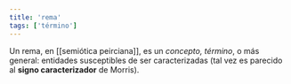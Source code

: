 ```yaml
---
title: 'rema'
tags: ['término']
---
```


Un rema, en [[semiótica peirciana]], es un *concepto, término*, o más general: entidades susceptibles de ser caracterizadas (tal vez es parecido al **signo caracterizador** de Morris).